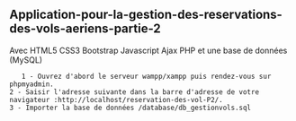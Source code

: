 ## Application-pour-la-gestion-des-reservations-des-vols-aeriens-partie-2

Avec HTML5 CSS3 Bootstrap Javascript Ajax PHP et une base de données (MySQL)

```
   1 - Ouvrez d'abord le serveur wampp/xampp puis rendez-vous sur phpmyadmin.
2 - Saisir l'adresse suivante dans la barre d'adresse de votre navigateur :http://localhost/reservation-des-vol-P2/.
3 - Importer la base de données /database/db_gestionvols.sql
```
